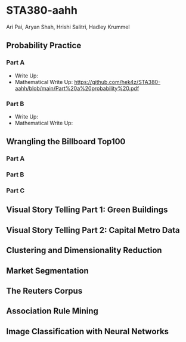 # STA380-aahh
Ari Pai, Aryan Shah, Hrishi Salitri, Hadley Krummel

## Probability Practice 
### Part A
- Write Up: 
- Mathematical Write Up: https://github.com/hek4z/STA380-aahh/blob/main/Part%20a%20probability%20.pdf
### Part B
- Write Up:
- Mathematical Write Up:
  
## Wrangling the Billboard Top100
### Part A
### Part B
### Part C

## Visual Story Telling Part 1: Green Buildings

## Visual Story Telling Part 2: Capital Metro Data

## Clustering and Dimensionality Reduction

## Market Segmentation

## The Reuters Corpus

## Association Rule Mining 

## Image Classification with Neural Networks
